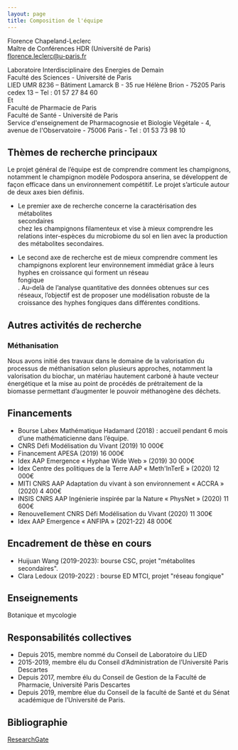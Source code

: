 ```yaml
---
layout: page
title: Composition de l'équipe
---
```


Florence Chapeland-Leclerc<br>
Maître de Conférences HDR (Université de Paris)<br>
[florence.leclerc@u-paris.fr](mailto:florence.leclerc@u-paris.fr)

Laboratoire Interdisciplinaire des Energies de Demain<br>
Faculté des Sciences - Université de Paris<br>
LIED UMR 8236 – Bâtiment Lamarck B - 35 rue Hélène Brion - 75205 Paris cedex 13 – Tel : 01 57 27 84 60<br>
Et<br>
Faculté de Pharmacie de Paris<br>
Faculté de Santé - Université de Paris<br>
Service d'enseignement de Pharmacognosie et Biologie Végétale - 4, avenue de l'Observatoire - 75006 Paris - Tel : 01 53 73 98 10

## Thèmes de recherche principaux

Le projet général de l’équipe est de comprendre comment les champignons, notamment le champignon modèle Podospora<it> anserina<it>, se développent de façon efficace dans un environnement compétitif. Le projet s’articule autour de deux axes bien définis.

- Le premier axe de recherche concerne la caractérisation des métabolites<br> secondaires<br> chez les champignons filamenteux et vise à mieux comprendre les relations inter-espèces du microbiome du sol en lien avec la production des métabolites secondaires. 

- Le second axe de recherche est de mieux comprendre comment les champignons explorent leur environnement immédiat grâce à leurs hyphes en croissance qui forment un réseau<br> fongique<br>. Au-delà de l’analyse quantitative des données obtenues sur ces réseaux, l’objectif est de proposer une modélisation robuste de la croissance des hyphes fongiques dans différentes conditions.

## Autres activités de recherche

### Méthanisation

Nous avons initié des travaux dans le domaine de la valorisation du processus de méthanisation selon plusieurs approches, notamment la valorisation du biochar, un matériau hautement carboné à haute vecteur énergétique et la mise au point de procédés de prétraitement de la biomasse permettant d’augmenter le pouvoir méthanogène des déchets.

## Financements

- Bourse Labex Mathématique Hadamard (2018) : accueil pendant 6 mois d’une mathématicienne dans l’équipe.
- CNRS Défi Modélisation du Vivant (2019) 10 000€
- Financement APESA (2019) 16 000€
- Idex AAP Emergence « Hyphae Wide Web » (2019) 30 000€
- Idex Centre des politiques de la Terre AAP « Meth'InTerE » (2020) 12 000€
- MITI CNRS AAP Adaptation du vivant à son environnement « ACCRA » (2020) 4 400€
- INSIS CNRS AAP Ingénierie inspirée par la Nature « PhysNet » (2020) 11 600€
- Renouvellement CNRS Défi Modélisation du Vivant (2020) 11 300€
- Idex AAP Emergence « ANFIPA » (2021-22) 48 000€

## Encadrement de thèse en cours
- Huijuan Wang (2019-2023): bourse CSC, projet "métabolites secondaires".
- Clara Ledoux (2019-2022) : bourse ED MTCI, projet "réseau fongique"

## Enseignements

Botanique et mycologie

## Responsabilités collectives

- Depuis 2015, membre nommé du Conseil de Laboratoire du LIED
- 2015-2019, membre élu du Conseil d’Administration de l’Université Paris Descartes
- Depuis 2017, membre élu du Conseil de Gestion de la Faculté de Pharmacie, Université Paris Descartes
- Depuis 2019, membre élue du Conseil de la faculté de Santé et du Sénat académique de l’Université de Paris.

## Bibliographie

[ResearchGate](https://www.researchgate.net/profile/Florence_Chapeland-Leclerc)

